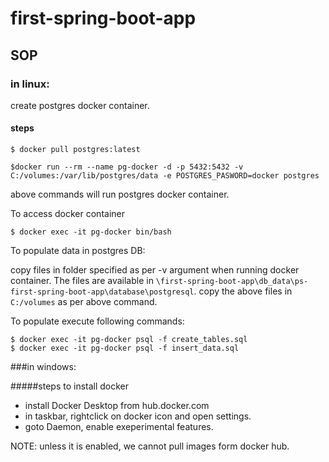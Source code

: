 # first-spring-boot-app

## SOP

### in linux:

create postgres docker container.

#### steps

```
$ docker pull postgres:latest

$docker run --rm --name pg-docker -d -p 5432:5432 -v C:/volumes:/var/lib/postgres/data -e POSTGRES_PASWORD=docker postgres

```

above commands will run postgres docker container.

To access docker container
```
$ docker exec -it pg-docker bin/bash
```

To populate data in postgres DB:

copy files in folder specified as per -v argument when running docker container. The files are available in ```\first-spring-boot-app\db_data\ps-first-spring-boot-app\database\postgresql```. copy the above files in ```C:/volumes``` as per above command.

To populate execute following commands:

```
$ docker exec -it pg-docker psql -f create_tables.sql
$ docker exec -it pg-docker psql -f insert_data.sql
```

###in windows:

#####steps to install docker
- install Docker Desktop from hub.docker.com
- in taskbar, rightclick on docker icon and open settings.
- goto Daemon, enable exeperimental features.

NOTE: unless it is enabled, we cannot pull images form docker hub.





